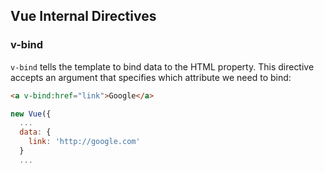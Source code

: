 ## Vue Internal Directives
### v-bind
`v-bind` tells the template to bind data to the HTML property. This directive accepts an argument that specifies
which attribute we need to bind:
```html
<a v-bind:href="link">Google</a>
```
```javascript
new Vue({
  ...
  data: {
    link: 'http://google.com'
  }
  ...
```
